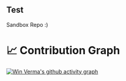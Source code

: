 ## Test
Sandbox Repo :)

# 📈 Contribution Graph  
[![Win Verma's github activity graph](https://github-readme-activity-graph.vercel.app/graph?username=winverma&theme=react)](https://github.com/ashutosh00710/github-readme-activity-graph)
 </div>
